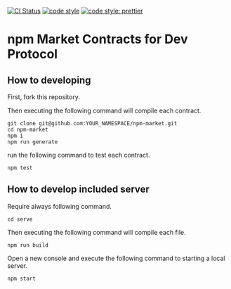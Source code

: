 [![CI Status](https://github.com/dev-protocol/npm-market/workflows/Node/badge.svg)](https://github.com/dev-protocol/npm-market/actions)
[![code style](https://img.shields.io/badge/code_style-XO-5ed9c7.svg)](https://github.com/xojs/xo)
[![code style: prettier](https://img.shields.io/badge/code_style-prettier-ff69b4.svg)](https://github.com/prettier/prettier)

# npm Market Contracts for Dev Protocol

## How to developing

First, fork this repository.

Then executing the following command will compile each contract.

```
git clone git@github.com:YOUR_NAMESPACE/npm-market.git
cd npm-market
npm i
npm run generate
```

run the following command to test each contract.

```
npm test
```

## How to develop included server

Require always following command.

```
cd serve
```

Then executing the following command will compile each file.

```
npm run build
```

Open a new console and execute the following command to starting a local server.

```
npm start
```
